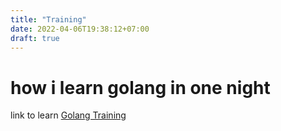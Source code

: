 ```yaml
---
title: "Training"
date: 2022-04-06T19:38:12+07:00
draft: true
---
```


# how i learn golang in one night

link to learn [Golang Training](https://github.com/nursyah21/GolangTraining)